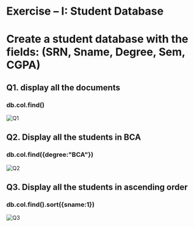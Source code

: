 # Exercise – I: Student Database
# Create a student database with the fields: (SRN, Sname, Degree, Sem, CGPA)

## Q1. display all the documents
### db.col.find()
![Q1](https://user-images.githubusercontent.com/39644109/156515481-880a08da-08f4-4856-98ae-6f4e04bc4880.png)

## Q2. Display all the students in BCA
### db.col.find({degree:"BCA"})
![Q2](https://user-images.githubusercontent.com/39644109/156515994-45ad0178-080b-4026-80a4-4f9614ee42bf.png)

## Q3. Display all the students in ascending order
### db.col.find().sort({sname:1})
![Q3](https://user-images.githubusercontent.com/39644109/156516391-e614ffbc-f04d-411f-8af7-3f6b23a3af44.png)
